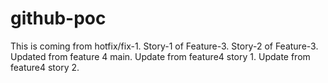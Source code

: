 # github-poc

This is coming from hotfix/fix-1.
Story-1 of Feature-3.
Story-2 of Feature-3.
Updated from feature 4 main.
Update from feature4 story 1.
Update from feature4 story 2.
